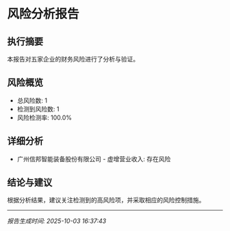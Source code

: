 
# 风险分析报告

## 执行摘要

本报告对五家企业的财务风险进行了分析与验证。

## 风险概览

- 总风险数: 1
- 检测到风险数: 1
- 风险检测率: 100.0%

## 详细分析

- 广州信邦智能装备股份有限公司 - 虚增营业收入: 存在风险


## 结论与建议

根据分析结果，建议关注检测到的高风险项，并采取相应的风险控制措施。

---
*报告生成时间: 2025-10-03 16:37:43*

